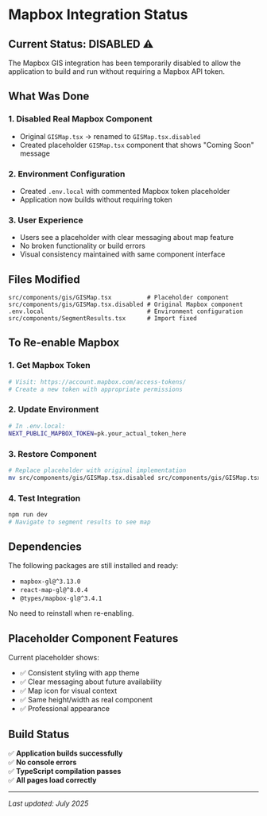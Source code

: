 # Mapbox Integration Status

## Current Status: DISABLED ⚠️

The Mapbox GIS integration has been temporarily disabled to allow the application to build and run without requiring a Mapbox API token.

## What Was Done

### 1. **Disabled Real Mapbox Component**
- Original `GISMap.tsx` → renamed to `GISMap.tsx.disabled`
- Created placeholder `GISMap.tsx` component that shows "Coming Soon" message

### 2. **Environment Configuration** 
- Created `.env.local` with commented Mapbox token placeholder
- Application now builds without requiring token

### 3. **User Experience**
- Users see a placeholder with clear messaging about map feature
- No broken functionality or build errors
- Visual consistency maintained with same component interface

## Files Modified

```
src/components/gis/GISMap.tsx          # Placeholder component
src/components/gis/GISMap.tsx.disabled # Original Mapbox component
.env.local                             # Environment configuration
src/components/SegmentResults.tsx      # Import fixed
```

## To Re-enable Mapbox

### 1. **Get Mapbox Token**
```bash
# Visit: https://account.mapbox.com/access-tokens/
# Create a new token with appropriate permissions
```

### 2. **Update Environment**
```bash
# In .env.local:
NEXT_PUBLIC_MAPBOX_TOKEN=pk.your_actual_token_here
```

### 3. **Restore Component**
```bash
# Replace placeholder with original implementation
mv src/components/gis/GISMap.tsx.disabled src/components/gis/GISMap.tsx
```

### 4. **Test Integration**
```bash
npm run dev
# Navigate to segment results to see map
```

## Dependencies

The following packages are still installed and ready:
- `mapbox-gl@^3.13.0`
- `react-map-gl@^8.0.4` 
- `@types/mapbox-gl@^3.4.1`

No need to reinstall when re-enabling.

## Placeholder Component Features

Current placeholder shows:
- ✅ Consistent styling with app theme
- ✅ Clear messaging about future availability  
- ✅ Map icon for visual context
- ✅ Same height/width as real component
- ✅ Professional appearance

## Build Status

✅ **Application builds successfully**  
✅ **No console errors**  
✅ **TypeScript compilation passes**  
✅ **All pages load correctly**

---
*Last updated: July 2025*
